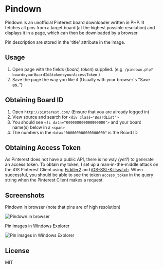 Pindown
=========

Pindown is an unofficial Pinterest board downloader written in PHP. It fetches all pins from a target board (at the highest possible resolution) and displays it in a page, which can then be downloaded by a browser. 

Pin description are stored in the 'title' attribute in the image.

Usage
-

1. Open page with the fields (*board, token*) supplied. (e.g. `/pindown.php?board=yourBoardId&token=yourAccessToken` )
2. Save the page the way you like it (Usually with your browser's "Save as..")

Obtaining Board ID
-
1. Open `http://pinterest.com/` (Ensure that you are already logged in)
2. View source and search for `<div class="BoardList">`
3. You should see `<li data="000000000000000000">` and your board name(s) below in a `<span>`
4. The numbers in the `data="000000000000000000"` is the Board ID

Obtaining Access Token
-
As Pinterest does not have a public API, there is no way *(yet?)* to generate an access token. To obtain my token, I set up a man-in-the-middle attack on the iOS Pinterest Client using [Fiddler2](http://www.fiddler2.com/fiddler2/) and [iOS-SSL-Killswitch](https://github.com/iSECPartners/ios-ssl-kill-switch). When successful, you should be able to see the token `access_token` in the query string when the Pinterest Client makes a request.

Screenshots
-
Pindown in browser (note that pins are of high resolution)

![Pindown in browser](https://raw.github.com/jglim/Pindown/master/screenshot1.png)

Pin images in Windows Explorer

![Pin images in Windows Explorer](https://raw.github.com/jglim/Pindown/master/screenshot2.png)

License
-

MIT
  
    